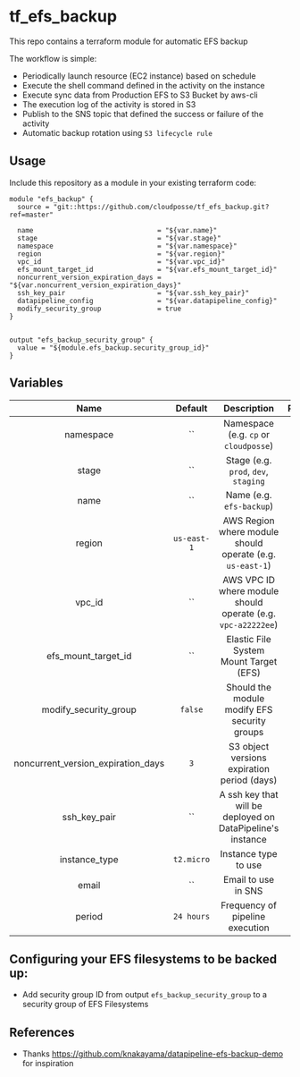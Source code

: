 # tf_efs_backup

This repo contains a terraform module for automatic EFS backup

The workflow is simple:
* Periodically launch resource (EC2 instance) based on schedule
* Execute the shell command defined in the activity on the instance
* Execute sync data from Production EFS to S3 Bucket by aws-cli
* The execution log of the activity is stored in S3
* Publish to the SNS topic that defined the success or failure of the activity
* Automatic backup rotation using `S3 lifecycle rule`

## Usage

Include this repository as a module in your existing terraform code:

```
module "efs_backup" {
  source = "git::https://github.com/cloudposse/tf_efs_backup.git?ref=master"

  name                               = "${var.name}"
  stage                              = "${var.stage}"
  namespace                          = "${var.namespace}"
  region                             = "${var.region}"
  vpc_id                             = "${var.vpc_id}"
  efs_mount_target_id                = "${var.efs_mount_target_id}"
  noncurrent_version_expiration_days = "${var.noncurrent_version_expiration_days}"
  ssh_key_pair                       = "${var.ssh_key_pair}"
  datapipeline_config                = "${var.datapipeline_config}"
  modify_security_group              = true
}


output "efs_backup_security_group" {
  value = "${module.efs_backup.security_group_id}"
}
```


## Variables

|  Name                        |  Default       |  Description                                             | Required |
|:----------------------------:|:--------------:|:--------------------------------------------------------:|:--------:|
| namespace                    | ``             | Namespace (e.g. `cp` or `cloudposse`)                    | Yes      |
| stage                        | ``             | Stage (e.g. `prod`, `dev`, `staging`                     | Yes      |
| name                         | ``             | Name  (e.g. `efs-backup`)                                | Yes      |
| region                       | `us-east-1`    | AWS Region where module should operate (e.g. `us-east-1`)| Yes      |
| vpc_id                       | ``             | AWS VPC ID where module should operate (e.g. `vpc-a22222ee`)| Yes   |
| efs_mount_target_id	       | ``             | Elastic File System Mount Target (EFS)                   | Yes      |
| modify_security_group	       | `false`        | Should the module modify EFS security groups             | No       |
| noncurrent_version_expiration_days| `3`       | S3 object versions expiration period (days)              | Yes      |
| ssh_key_pair                 | ``             | A ssh key that will be deployed on DataPipeline's instance| Yes     |
| instance_type                | `t2.micro`     | Instance type to use                                     | No       |
| email                        | ``             | Email to use in SNS                                      | Yes      |
| period                       | `24 hours`     | Frequency of pipeline execution                          | No       |



## Configuring your EFS filesystems to be backed up:
* Add security group ID from output `efs_backup_security_group`
to a security group of EFS Filesystems


## References
* Thanks https://github.com/knakayama/datapipeline-efs-backup-demo for
inspiration

